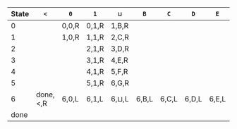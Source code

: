 | State | `<`            | `0`           | `1`           | `⊔`           | `B`           | `C`           | `D`           | `E`           | `F`           | `G`           |
|-------|----------------|---------------|---------------|---------------|---------------|---------------|---------------|---------------|---------------|---------------|
| 0     |                | 0,0,R         | 0,1,R         | 1,B,R         |               |               |               |               |               |               |
| 1     |                | 1,0,R         | 1,1,R         | 2,C,R         |               |               |               |               |               |               |
| 2     |                |               | 2,1,R         | 3,D,R         |               |               |               |               |               |               |
| 3     |                |               | 3,1,R         | 4,E,R         |               |               |               |               |               |               |
| 4     |                |               | 4,1,R         | 5,F,R         |               |               |               |               |               |               |
| 5     |                |               | 5,1,R         | 6,G,R         |               |               |               |               |               |               |
| 6     | done,<,R       | 6,0,L         | 6,1,L         | 6,⊔,L         | 6,B,L         | 6,C,L         | 6,D,L         | 6,E,L         | 6,F,L         | 6,G,L         |
| done  |                |               |               |               |               |               |               |               |               |               |
